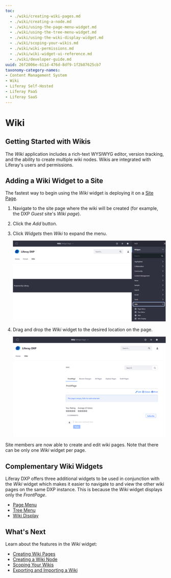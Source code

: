 ```yaml
---
toc:
  - ./wiki/creating-wiki-pages.md
  - ./wiki/creating-a-node.md
  - ./wiki/using-the-page-menu-widget.md
  - ./wiki/using-the-tree-menu-widget.md
  - ./wiki/using-the-wiki-display-widget.md
  - ./wiki/scoping-your-wikis.md
  - ./wiki/wiki-permissions.md
  - ./wiki/wiki-widget-ui-reference.md
  - ./wiki/developer-guide.md
uuid: 26f2006e-611d-476d-8df9-1f2b87625cb7
taxonomy-category-names:
- Content Management System
- Wiki
- Liferay Self-Hosted
- Liferay PaaS
- Liferay SaaS
---
```


# Wiki

## Getting Started with Wikis

The _Wiki_ application includes a rich-text WYSIWYG editor, version tracking, and the ability to create multiple wiki nodes. Wikis are integrated with Liferay's users and permissions.

## Adding a Wiki Widget to a Site

The fastest way to begin using the _Wiki_ widget is deploying it on a [Site Page](../site-building/creating-pages/understanding-pages.md).

1. Navigate to the site page where the wiki will be created (for example, the DXP _Guest_ site's _Wiki page_).
1. Click the _Add_ button.
1. Click _Widgets_ then _Wiki_ to expand the menu.

   ![Select a Wiki widget from the Widgets menu](./wiki/images/01.png)

1. Drag and drop the _Wiki_ widget to the desired location on the page.

   ![The widget is now on the site page.](./wiki/images/02.png)

Site members are now able to create and edit wiki pages. Note that there can be only one _Wiki_ widget per page.

## Complementary Wiki Widgets

Liferay DXP offers three additional widgets to be used in conjunction with the _Wiki_ widget which makes it easier to navigate to and view the other wiki pages on the same DXP instance. This is because the _Wiki_ widget displays only the _FrontPage_.

- [Page Menu](wiki/using-the-page-menu-widget.md)
- [Tree Menu](wiki/using-the-tree-menu-widget.md)
- [Wiki Display](wiki/using-the-wiki-display-widget.md)

## What's Next

Learn about the features in the _Wiki_ widget:

- [Creating Wiki Pages](wiki/creating-wiki-pages.md)
- [Creating a Wiki Node](wiki/creating-a-node.md)
- [Scoping Your Wikis](wiki/scoping-your-wikis.md)
- [Exporting and Importing a Wiki](../site-building/creating-pages/page-fragments-and-widgets/using-widgets/configuring-widgets/exporting-importing-widget-data.md)